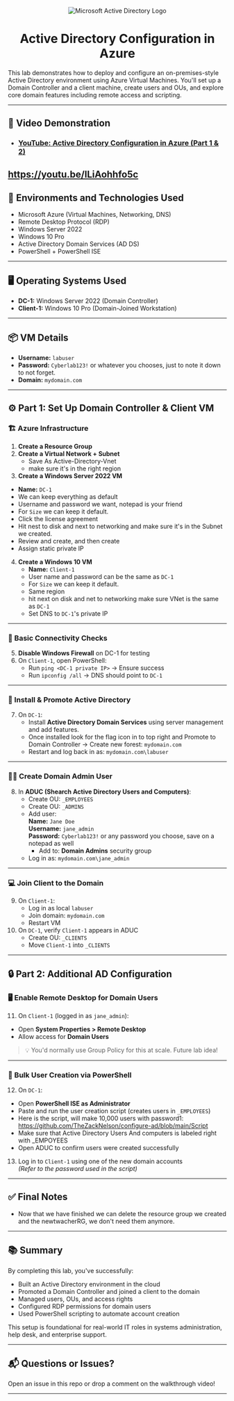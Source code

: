<p align="center">
  <img src="https://i.imgur.com/pU5A58S.png" alt="Microsoft Active Directory Logo"/>
</p>

<h1 align="center">Active Directory Configuration in Azure</h1>

This lab demonstrates how to deploy and configure an on-premises-style Active Directory environment using Azure Virtual Machines. You'll set up a Domain Controller and a client machine, create users and OUs, and explore core domain features including remote access and scripting.

---

<h2>🎥 Video Demonstration</h2>

- ### [YouTube: Active Directory Configuration in Azure (Part 1 & 2)]([https://youtu.be/lLiAohhfo5c]) 

https://youtu.be/lLiAohhfo5c
---

<h2>🧰 Environments and Technologies Used</h2>

- Microsoft Azure (Virtual Machines, Networking, DNS)
- Remote Desktop Protocol (RDP)
- Windows Server 2022
- Windows 10 Pro
- Active Directory Domain Services (AD DS)
- PowerShell + PowerShell ISE

---

<h2>🖥️ Operating Systems Used</h2>

- **DC-1:** Windows Server 2022 (Domain Controller)  
- **Client-1:** Windows 10 Pro (Domain-Joined Workstation)

---

<h2>📦 VM Details</h2>

- **Username:** `labuser`  
- **Password:** `Cyberlab123!` or whatever you chooses, just to note it down to not forget.  
- **Domain:** `mydomain.com`

---

<h2>⚙️ Part 1: Set Up Domain Controller & Client VM</h2>

### 🏗️ Azure Infrastructure

1. **Create a Resource Group**
2. **Create a Virtual Network + Subnet**
   - Save As Active-Directory-Vnet
   - make sure it's in the right region
4.  **Create a Windows Server 2022 VM**  
   - **Name:** `DC-1`  
   - We can keep everything as default
   - Username and password we want, notepad is your friend
   - For `Size` we can keep it default.
   - Click the license agreement
   - Hit nest to disk and next to networking and make sure it's in the Subnet we created.
   - Review and create, and then create
   - Assign static private IP
4. **Create a Windows 10 VM**  
   - **Name:** `Client-1`
   - User name and password can be the same as `DC-1`
   - For `Size` we can keep it default.
   - Same region
   - hit next on disk and net to networking make sure VNet is the same as `DC-1`
   - Set DNS to `DC-1`'s private IP

---

### 🛜 Basic Connectivity Checks

5. **Disable Windows Firewall** on DC-1 for testing
6. On `Client-1`, open PowerShell:
   - Run `ping <DC-1 private IP>` → Ensure success
   - Run `ipconfig /all` → DNS should point to `DC-1`

---

### 🧱 Install & Promote Active Directory

7. On `DC-1`:
   - Install **Active Directory Domain Services** using server management and add features.
   - Once installed look for the flag icon in to top right and Promote to Domain Controller → Create new forest: `mydomain.com`
   - Restart and log back in as: `mydomain.com\labuser`

---

### 👩‍💼 Create Domain Admin User

8. In **ADUC (Shearch Active Directory Users and Computers)**:
   - Create OU: `_EMPLOYEES`
   - Create OU: `_ADMINS`
   - Add user:  
     **Name:** `Jane Doe`  
     **Username:** `jane_admin`  
     **Password:** `Cyberlab123!` or any password you choose, save on a notepad as well 
     - Add to: **Domain Admins** security group
   - Log in as: `mydomain.com\jane_admin`

---

### 💻 Join Client to the Domain

9. On `Client-1`:
   - Log in as local `labuser` 
   - Join domain: `mydomain.com`
   - Restart VM
10. On `DC-1`, verify `Client-1` appears in ADUC
    - Create OU: `_CLIENTS`
    - Move `Client-1` into `_CLIENTS`

---

<h2>🔒 Part 2: Additional AD Configuration</h2>

### 🖥️ Enable Remote Desktop for Domain Users

11. On `Client-1` (logged in as `jane_admin`):
   - Open **System Properties > Remote Desktop**
   - Allow access for **Domain Users**

> 💡 You'd normally use Group Policy for this at scale. Future lab idea!

---

### 👥 Bulk User Creation via PowerShell

12. On `DC-1`:
   - Open **PowerShell ISE as Administrator**
   - Paste and run the user creation script (creates users in `_EMPLOYEES`)
   - Here is the script, will make 10,000 users with password1: https://github.com/TheZackNelson/configure-ad/blob/main/Script
   - Make sure that Active Directory Users And computers is labeled right with _EMPOYEES
   - Open ADUC to confirm users were created successfully

13. Log in to `Client-1` using one of the new domain accounts  
    *(Refer to the password used in the script)*

---

<h2>✅ Final Notes</h2>

- Now that we have finished we can delete the resource group we created and the newtwacherRG, we don't need them anymore.

---

<h2>📚 Summary</h2>

By completing this lab, you've successfully:

- Built an Active Directory environment in the cloud
- Promoted a Domain Controller and joined a client to the domain
- Managed users, OUs, and access rights
- Configured RDP permissions for domain users
- Used PowerShell scripting to automate account creation

This setup is foundational for real-world IT roles in systems administration, help desk, and enterprise support.

---

<h2>📬 Questions or Issues?</h2>

Open an issue in this repo or drop a comment on the walkthrough video!

---
